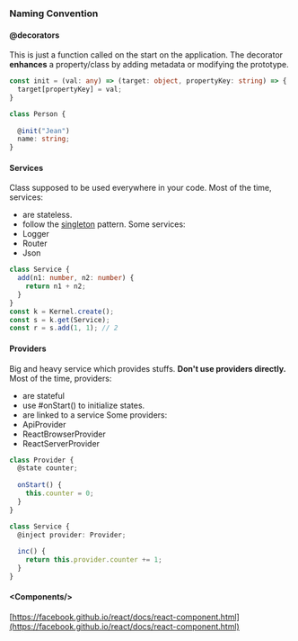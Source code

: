 ### Naming Convention

#### @decorators

This is just a function called on the start on the application. The decorator **enhances** a property/class by adding
metadata or modifying the prototype.

```ts
const init = (val: any) => (target: object, propertyKey: string) => {
  target[propertyKey] = val;
} 

class Person {
  
  @init("Jean")
  name: string;
}

```

#### Services

Class supposed to be used everywhere in your code. 
Most of the time, services:
 - are stateless.
 - follow the [singleton](https://en.wikipedia.org/wiki/Singleton_pattern) pattern.
Some services:
 - Logger
 - Router
 - Json

```ts
class Service {
  add(n1: number, n2: number) {
    return n1 + n2;
  }
}
const k = Kernel.create();
const s = k.get(Service);
const r = s.add(1, 1); // 2
```

#### Providers

Big and heavy service which provides stuffs. **Don't use providers directly.** 
Most of the time, providers:
 - are stateful
 - use #onStart() to initialize states.
 - are linked to a service
Some providers:
 - ApiProvider
 - ReactBrowserProvider
 - ReactServerProvider  

```ts
class Provider {
  @state counter;
  
  onStart() {
    this.counter = 0;
  }
}

class Service {
  @inject provider: Provider;
  
  inc() {
    return this.provider.counter += 1;
  }
}
```

#### &#60;Components/&#62;

[https://facebook.github.io/react/docs/react-component.html](https://facebook.github.io/react/docs/react-component.html)

